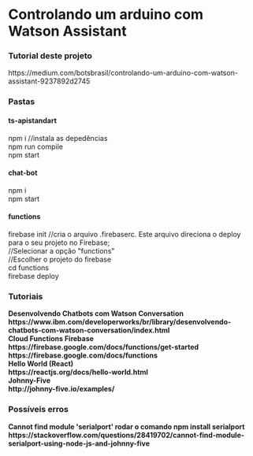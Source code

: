 <h1>Controlando um arduino com Watson Assistant</h1>

<h3>Tutorial deste projeto</h3>
https://medium.com/botsbrasil/controlando-um-arduino-com-watson-assistant-9237892d2745

<h3>Pastas</h3>
<h4>ts-apistandart</h4>
npm i //instala as depedências<br/>
npm run compile<br/>
npm start<br/>
<h4>chat-bot</h4>
npm i<br/>
npm start<br/>
<h4>functions</h4>
firebase init //cria o arquivo .firebaserc. Este arquivo direciona o deploy para o seu projeto no Firebase;<br/>
//Selecionar a opção "functions"<br/>
//Escolher o projeto do firebase<br/>
cd functions<br/>
firebase deploy<br/>
<h3>Tutoriais</h3>
<b>Desenvolvendo Chatbots com Watson Conversation<b/><br/>
https://www.ibm.com/developerworks/br/library/desenvolvendo-chatbots-com-watson-conversation/index.html<br/>
<b>Cloud Functions Firebase</b></br>
https://firebase.google.com/docs/functions/get-started</br>
https://firebase.google.com/docs/functions
<br/><b>Hello World (React)</b></br>
https://reactjs.org/docs/hello-world.html
<br/><b>Johnny-Five</b><br/>
http://johnny-five.io/examples/

<h3>Possíveis erros</h3>
Cannot find module 'serialport'
rodar o comando npm install serialport
https://stackoverflow.com/questions/28419702/cannot-find-module-serialport-using-node-js-and-johnny-five

